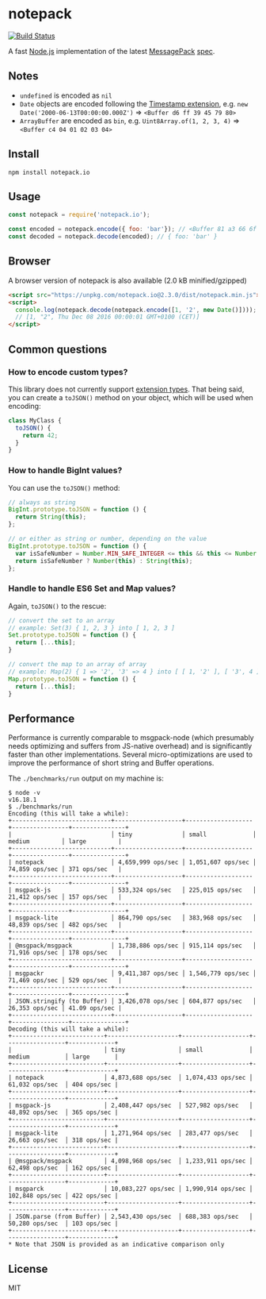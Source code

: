 # notepack

[![Build Status](https://github.com/darrachequesne/notepack/workflows/CI/badge.svg?branch=main)](https://github.com/darrachequesne/notepack/actions)

A fast [Node.js](http://nodejs.org) implementation of the latest [MessagePack](http://msgpack.org) [spec](https://github.com/msgpack/msgpack/blob/master/spec.md).

## Notes

* `undefined` is encoded as `nil`
* `Date` objects are encoded following the [Timestamp extension](https://github.com/msgpack/msgpack/blob/master/spec.md#timestamp-extension-type), e.g. `new Date('2000-06-13T00:00:00.000Z')` => `<Buffer d6 ff 39 45 79 80>`
* `ArrayBuffer` are encoded as `bin`, e.g. `Uint8Array.of(1, 2, 3, 4)` => `<Buffer c4 04 01 02 03 04>`

## Install

```
npm install notepack.io
```

## Usage

```js
const notepack = require('notepack.io');

const encoded = notepack.encode({ foo: 'bar'}); // <Buffer 81 a3 66 6f 6f a3 62 61 72>
const decoded = notepack.decode(encoded); // { foo: 'bar' }
```

## Browser

A browser version of notepack is also available (2.0 kB minified/gzipped)

```html
<script src="https://unpkg.com/notepack.io@2.3.0/dist/notepack.min.js"></script>
<script>
  console.log(notepack.decode(notepack.encode([1, '2', new Date()])));
  // [1, "2", Thu Dec 08 2016 00:00:01 GMT+0100 (CET)]
</script>
```

## Common questions

### How to encode custom types?

This library does not currently support [extension types](https://github.com/msgpack/msgpack/blob/master/spec.md#extension-types). That being said, you can create a `toJSON()` method on your object, which will be used when encoding:

```js
class MyClass {
  toJSON() {
    return 42;
  }
}
```

### How to handle BigInt values?

You can use the `toJSON()` method:

```js
// always as string
BigInt.prototype.toJSON = function () {
  return String(this);
};

// or either as string or number, depending on the value
BigInt.prototype.toJSON = function () {
  var isSafeNumber = Number.MIN_SAFE_INTEGER <= this && this <= Number.MAX_SAFE_INTEGER;
  return isSafeNumber ? Number(this) : String(this);
};
```

### Handle to handle ES6 Set and Map values?

Again, `toJSON()` to the rescue:

```js
// convert the set to an array
// example: Set(3) { 1, 2, 3 } into [ 1, 2, 3 ]
Set.prototype.toJSON = function () {
  return [...this];
}

// convert the map to an array of array
// example: Map(2) { 1 => '2', '3' => 4 } into [ [ 1, '2' ], [ '3', 4 ] ]
Map.prototype.toJSON = function () {
  return [...this];
}
```

## Performance

Performance is currently comparable to msgpack-node (which presumably needs optimizing and suffers from JS-native overhead) and is significantly faster than other implementations. Several micro-optimizations are used to improve the performance of short string and Buffer operations.

The `./benchmarks/run` output on my machine is:

```
$ node -v
v16.18.1
$ ./benchmarks/run
Encoding (this will take a while):
+----------------------------+-------------------+-------------------+----------------+---------------+
|                            │ tiny              │ small             │ medium         │ large         |
+----------------------------+-------------------+-------------------+----------------+---------------+
| notepack                   │ 4,659,999 ops/sec │ 1,051,607 ops/sec │ 74,859 ops/sec │ 371 ops/sec   |
+----------------------------+-------------------+-------------------+----------------+---------------+
| msgpack-js                 │ 533,324 ops/sec   │ 225,015 ops/sec   │ 21,412 ops/sec │ 157 ops/sec   |
+----------------------------+-------------------+-------------------+----------------+---------------+
| msgpack-lite               │ 864,790 ops/sec   │ 383,968 ops/sec   │ 48,839 ops/sec │ 482 ops/sec   |
+----------------------------+-------------------+-------------------+----------------+---------------+
| @msgpack/msgpack           │ 1,738,886 ops/sec │ 915,114 ops/sec   │ 71,916 ops/sec │ 178 ops/sec   |
+----------------------------+-------------------+-------------------+----------------+---------------+
| msgpackr                   │ 9,411,387 ops/sec │ 1,546,779 ops/sec │ 71,469 ops/sec │ 529 ops/sec   |
+----------------------------+-------------------+-------------------+----------------+---------------+
| JSON.stringify (to Buffer) │ 3,426,078 ops/sec │ 604,877 ops/sec   │ 26,353 ops/sec │ 41.09 ops/sec |
+----------------------------+-------------------+-------------------+----------------+---------------+
Decoding (this will take a while):
+--------------------------+--------------------+-------------------+-----------------+-------------+
|                          │ tiny               │ small             │ medium          │ large       |
+--------------------------+--------------------+-------------------+-----------------+-------------+
| notepack                 │ 4,873,688 ops/sec  │ 1,074,433 ops/sec │ 61,032 ops/sec  │ 404 ops/sec |
+--------------------------+--------------------+-------------------+-----------------+-------------+
| msgpack-js               │ 2,408,447 ops/sec  │ 527,982 ops/sec   │ 48,892 ops/sec  │ 365 ops/sec |
+--------------------------+--------------------+-------------------+-----------------+-------------+
| msgpack-lite             │ 1,271,964 ops/sec  │ 283,477 ops/sec   │ 26,663 ops/sec  │ 318 ops/sec |
+--------------------------+--------------------+-------------------+-----------------+-------------+
| @msgpack/msgpack         │ 4,098,968 ops/sec  │ 1,233,911 ops/sec │ 62,498 ops/sec  │ 162 ops/sec |
+--------------------------+--------------------+-------------------+-----------------+-------------+
| msgparck                 │ 10,083,227 ops/sec │ 1,990,914 ops/sec │ 102,848 ops/sec │ 422 ops/sec |
+--------------------------+--------------------+-------------------+-----------------+-------------+
| JSON.parse (from Buffer) │ 2,543,430 ops/sec  │ 688,383 ops/sec   │ 50,280 ops/sec  │ 103 ops/sec |
+--------------------------+--------------------+-------------------+-----------------+-------------+
* Note that JSON is provided as an indicative comparison only
```
## License

MIT
